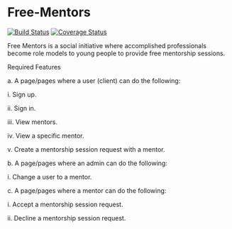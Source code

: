 # Free-Mentors

[![Build Status](https://travis-ci.org/Pacifiquekibaka/Free-Mentors.svg?branch=develop)](https://travis-ci.org/Pacifiquekibaka/Free-Mentors) [![Coverage Status](https://coveralls.io/repos/github/Pacifiquekibaka/Free-Mentors/badge.svg?branch=develop)](https://coveralls.io/github/Pacifiquekibaka/Free-Mentors?branch=develop)

Free Mentors is a social initiative where accomplished professionals become role models to young people to provide free mentorship sessions.

Required Features

a. A page/pages where a user (client) can do the following:

i. Sign up.

ii. Sign in.

iii. View mentors.

iv. View a specific mentor.

v. Create a mentorship session request with a mentor.

b. A page/pages where an admin can do the following:

i. Change a user to a mentor.

c. A page/pages where a mentor can do the following:

i. Accept a mentorship session request.

ii. Decline a mentorship session request.